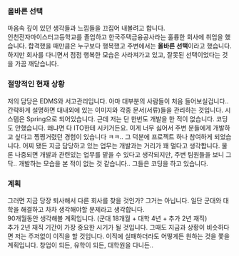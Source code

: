 ### 올바른 선택
마음속 깊이 있던 생각들과 느낌들을 끄집어 내볼려고 합니다.<br>
인천전자마이스터고등학교를 졸업하고 한국주택금융공사라는 훌륭한 회사에 취업을 했습니다.
합격했을 때만큼은 누구보다 행복했고 주변에서는 <b>올바른 선택</b>이라고 했습니다.
하지만 회사를 다니면서 점점 행복한 모습은 사라져가고 있고, 잘못된 선택이었다는 것을 가끔 깨닫습니다.

### 절망적인 현재 상황
저의 담당은 EDMS와 서고관리입니다. 아마 대부분의 사람들이 처음 들어보실겁니다.. 간략하게 설명하면 대내외에 있는 이미지와 각종 문서(서류)들을 관리하는 것입니다.
시스템은 Spring으로 되어있습니다. 근데 저는 단 한번도 개발을 한 적이 없습니다. 코딩도 안했습니다. 왜냐면 다 ITO한테 시키거든요. 이게 너무 싫어서 주변 분들에게 개발하고 싶다고 찡찡거렸던 경험이 있습니다 ㅋㅋ.. 그 덕분에 프로젝트 하나 참여하게 되었습니다. 어찌 됐든 지금 담당하고 있는 업무는 개발과는 거리가 꽤 멀다고 생각합니다. 물론 나중되면 개발과 관련있는 업무를 맡을 수 있다고 생각되지만, 주변 팀원들을 보니 그닥.. 개발하는 모습을 본 적이 없는 것 같습니다.. 그들은 코딩을 하고 있습니다.

### 계획
그러면 지금 당장 퇴사해서 다른 회사를 찾을 것인가? 그거는 아닙니다. 일단 군대와 대학을 해결하고 차차 생각해야할 문제라고 생각합니다.<br>
90개월동안 생각해볼 계획입니다. (군대 18개월 + 대학 4년 + 추가 2년 재직)<br>
추가 2년 재직 기간이 가장 중요한 시기가 될 것입니다. 그때도 지금과 상황이 비슷하다면 저는 주저없이 이직을 할 것입니다. 이직에 실패하더라도 어떻게든 원하는 것을 쫓을 계획입니다. 창업이 되든, 유학이 되든, 대학원을 다니든..